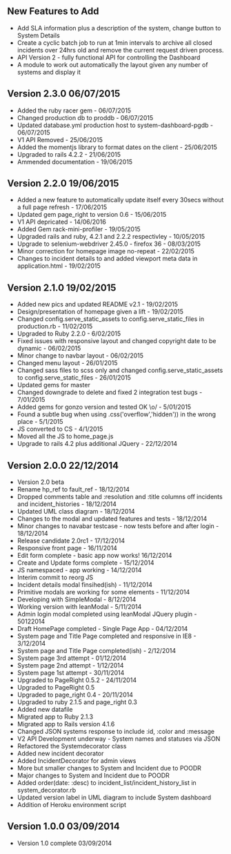New Features to Add
-------------------
- Add SLA information plus a description of the system, change button to System Details
- Create a cyclic batch job to run at 1min intervals to archive all closed incidents over 24hrs old and remove the
  current request driven process.
- API Version 2 - fully functional API for controlling the Dashboard
- A module to work out automatically the layout given any number of systems and display it


Version 2.3.0 06/07/2015
------------------------
- Added the ruby racer gem - 06/07/2015
- Changed production db to proddb - 06/07/2015
- Updated database.yml production host to system-dashboard-pgdb - 06/07/2015
- V1 API Removed - 25/06/2015
- Added the momentjs library to format dates on the client - 25/06/2015
- Upgraded to rails 4.2.2 - 21/06/2015
- Ammended documentation - 19/06/2015

Version 2.2.0 19/06/2015
------------------------
- Added a new feature to automatically update itself every 30secs without a full page refresh - 17/06/2015
- Updated gem page_right to version 0.6 - 15/06/2015
- V1 API depricated - 14/06/2016
- Added Gem rack-mini-profiler - 19/05/2015
- Upgraded rails and ruby, 4.2.1 and 2.2.2 respectivley - 10/05/2015
- Upgrade to selenium-webdriver 2.45.0 - firefox 36 - 08/03/2015
- Minor correction for homepage image no-repeat - 22/02/2015
- Changes to incident details to and added viewport meta data in application.html - 19/02/2015

Version 2.1.0 19/02/2015
------------------------
- Added new pics and updated README v2.1 - 19/02/2015
- Design/presentation of homepage given a lift - 19/02/2015
- Changed config.serve_static_assets to config.serve_static_files in production.rb - 11/02/2015
- Upgraded to Ruby 2.2.0 - 6/02/2015
- Fixed issues with responsive layout and changed copyright date to be dynamic - 06/02/2015
- Minor change to navbar layout - 06/02/2015
- Changed menu layout  - 26/01/2015
- Changed sass files to scss only and changed config.serve_static_assets to config.serve_static_files - 26/01/2015
- Updated gems for master
- Changed downgrade to delete and fixed 2 integration test bugs - 7/01/2015
- Added gems for gonzo version and tested OK \o/ - 5/01/2015
- Found a subtle bug when using .css('overflow','hidden')) in the wrong place - 5/1/2015
- JS converted to CS - 4/1/2015
- Moved all the JS to home_page.js
- Upgrade to rails 4.2 plus additional JQuery - 22/12/2014

Version 2.0.0 22/12/2014
------------------------
- Version 2.0 beta
- Rename hp_ref to fault_ref - 18/12/2014
- Dropped comments table and :resolution and :title columns off incidents and incident_histories - 18/12/2014
- Updated UML class diagram - 18/12/2014
- Changes to the modal and updated features and tests - 18/12/2014
- Minor changes to navabar testcase - now tests before and after login - 18/12/2014
- Release candidate 2.0rc1 - 17/12/2014
- Responsive front page - 16/11/2014
- Edit form complete - basic app now works! 16/12/2014
- Create and Update forms complete - 15/12/2014
- JS namespaced - app working - 14/12/2014
- Interim commit to reorg JS
- Incident details modal finsihed(ish) - 11/12/2014
- Primitive modals are working for some elements - 11/12/2014
- Developing with SimpleModal - 8/12/2014
- Working version with leanModal - 5/11/2014
- Admin login modal completed using leanModal JQuery plugin - 50122014
- Draft HomePage completed - Single Page App - 04/12/2014
- System page and Title Page completed and responsive in IE8 - 3/12/2014
- System page and Title Page completed(ish) - 2/12/2014
- System page 3rd attempt - 01/12/2014
- System page 2nd attempt - 1/12/2014
- System page 1st attempt - 30/11/2014
- Upgraded to PageRight 0.5.2 - 24/11/2014
- Upgraded to PageRight 0.5
- Upgraded to page_right 0.4 - 20/11/2014
- Upgraded to ruby 2.1.5 and page_right 0.3
- Added new datafile
- Migrated app to Ruby 2.1.3
- Migrated app to Rails version 4.1.6
- Changed JSON systems response to include :id, :color and :message
- V2 API Development underway - System names and statuses via JSON
- Refactored the Systemdecorator class
- Added new incident decorator
- Added IncidentDecorator for admin views
- More but smaller changes to System and Incident due to POODR
- Major changes to System and Incident due to POODR
- Added order(date: :desc) to incident_list/incident_history_list in system_decorator.rb
- Updated version label in UML diagram to include System dashboard
- Addition of Heroku environment script

Version 1.0.0 03/09/2014
------------------------
- Version 1.0 complete 03/09/2014
